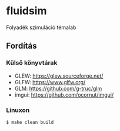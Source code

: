 # fluidsim
Folyadék szimuláció témalab

## Fordítás

### Külső könyvtárak

- GLEW: https://glew.sourceforge.net/
- GLFW: https://www.glfw.org/
- GLM: https://github.com/g-truc/glm
- imgui: https://github.com/ocornut/imgui/

### Linuxon

```console
$ make clean build
```
